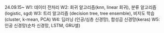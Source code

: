 <Weit ML_study>
24.09.15~
W1: 데이터 전처리
W2: 회귀 알고리즘(knn, linear 회귀), 분류 알고리즘(logistic, sgd)
W3: 트리 알고리즘 (decision tree, tree ensemble), 비지도 학습 (cluster, k-mean, PCA)
W4: 딥러닝 (인공/심층 신경망), 합성곱 신경망(keras)
W5: 인공 신경망(순차 신경망, LSTM, GRU셀)

